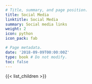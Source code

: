 ```yaml
---
# Title, summary, and page position.
title: Social Media
linktitle: Social Media
summary: Social media links
weight: 2
icon: python
icon_pack: fab

# Page metadata.
date: '2018-09-09T00:00:00Z'
type: book # Do not modify.
toc: false
---
```


{{< list_children >}}
